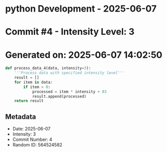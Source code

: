 ﻿# python Development - 2025-06-07
# Commit #4 - Intensity Level: 3
# Generated on: 2025-06-07 14:02:50
```python
def process_data_4(data, intensity=3):
    '''Process data with specified intensity level'''
    result = []
    for item in data:
        if item > 0:
            processed = item * intensity + 83
            result.append(processed)
    return result
```
## Metadata
- Date: 2025-06-07
- Intensity: 3
- Commit Number: 4
- Random ID: 564524582
